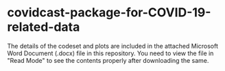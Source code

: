 # covidcast-package-for-COVID-19-related-data


The details of the codeset and plots are included in the attached Microsoft Word Document (.docx) file in this repository. 
You need to view the file in "Read Mode" to see the contents properly after downloading the same.
